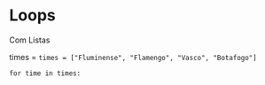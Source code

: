 # Loops

Com Listas

times = ```times = ["Fluminense", "Flamengo", "Vasco", "Botafogo"]```

```
for time in times:

